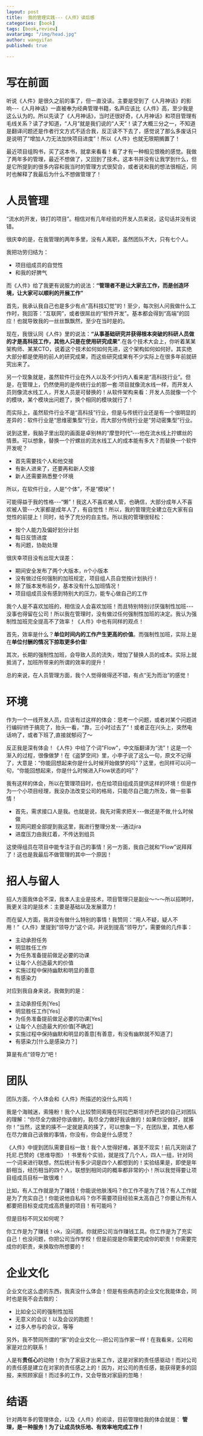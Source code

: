 ```yaml
---
layout: post
title:  我的管理实践---《人件》读后感
categories: [book]
tags: [book,review]
avatarimg: "/img/head.jpg"
author: wangyifan
published: true

---
```


# 写在前面

听说《人件》是很久之前的事了，但一直没读。主要是受到了《人月神话》的影响---《人月神话》一直被奉为经典管理书籍，名声应该比《人件》高，至少我是这么认为的。所以先读了《人月神话》，当时还很好奇，《人月神话》和项目管理有毛线关系？读了才知道，“人月”就是我们说的“人天”！读了大概三分之一，不知道是翻译问题还是作者行文方式不适合我，反正读不下去了，感觉说了那么多废话只是说明了“增加人力无法加快项目进度”！所以《人件》也就无限期搁置了！

最近项目组购书，买了这本书，就拿来看看！看了才有一种相见恨晚的感觉。我做了两年多的管理，最近不想做了，又回到了技术。这本书并没有让我学到什么，但是它所提到的很多内容和我当时的管理方式很契合，或者说和我的想法很相近，同时也解释了我最后为什么不想做管理了！

# 人员管理

“流水的开发，铁打的项目”。相信对有几年经验的开发人员来说，这句话并没有说错。

很庆幸的是，在我管理的两年多里，没有人离职，虽然团队不大，只有七个人。

我把功劳归结为：

- 项目组成员的自觉性
- 和我的好脾气

而《人件》给了我更有说服力的说法：**“管理者不是让大家去工作，而是创造环境，让大家可以顺利的开展工作”**

首先，我承认我自己也是多少有点“高科技幻觉”的！至少，每次别人问我做什么工作时，我回答：“互联网”，或者很屌丝的“软件开发”。基本都会得到“高端”的回应！也就导致我的一丝丝飘飘然，至少在当时是的。

现在，我很认同《人件》里的说法：**“从事基础研究并获得根本突破的科研人员做的才是高科技工作，其他人只是在使用研究成果”**.在各个技术大会上，你听着某某架构师、某某CTO，说着这个技术如何如何先进，这个架构如何如何好。其实绝大部分都是使用的前人的研究成果，而这些研究成果有不少实际上在很多年前就研究出来了。

另一个现象就是，虽然软件行业在外人以及不少行内人看来是“高科技行业”。但是，在管理上，仍然使用的是传统行业的那一套:项目就像流水线一样，而开发人员则像流水线工人，开发人员是可替换的！从软件架构来看：开发人员就像一个个的模块，某个模块出问题了，换个相同的模块就行了！

而实际上，虽然软件行业不是“高科技”行业，但是与传统行业还是有一个很明显的差异的：软件行业是“思维密集型”行业，而大部分传统行业是“劳动密集型”行业。

说到这里，我脑子里出现的画面是卓别林的“摩登时代”---他在流水线上拧螺丝的情景。可以想象，替换一个拧螺丝的流水线工人的成本能有多大？而替换一个软件开发呢？

- 首先需要找个人和他交接
- 有新人进来了，还要再和新人交接
- 新人还需要熟悉整个环境

所以，在软件行业，人是“个体”，不是“模块”！

可能得益于我的性格---“懒”！我这人不喜欢被人管，也确信，大部分成年人不喜欢被人管---大家都是成年人了，有自觉性！所以，我的管理完全建立在大家有自觉性的前提上！同时，给予了充分的自主性。所以我的管理很轻松：

- 按个人能力及偏好划分计划
- 每日反馈进度
- 有问题，协助处理

很庆幸项目没有出现大误差：

- 期间安全发布了两个大版本，n个小版本
- 没有做过任何强制的加班规定，项目组人员自觉按计划执行！
- 除了版本发布前夕，基本没有什么加班情况！
- 项目组成员没有感到特别大的压力，能专心做自己的工作

我个人是不喜欢加班的，相信没人会喜欢加班！而且特别特别讨厌强制性加班---没事也得留在公司！所以我在管理时，没有做过任何强制性加班的决定。我认为强制性加班完全提高不了效率！《人件》中也有同样的观点！

首先，效率是什么？**单位时间内的工作产生更高的价值**。而强制性加班，实际上是在**单位付酬的情况下掠取更多价值**!

其次，长期的强制性加班，会导致人员的流失，增加了替换人员的成本。实际上就抵消了，加班所带来的所谓的效率的提升！

总的来说，在人员管理方面，我个人觉得做得还不错，有点“无为而治”的感觉！

# 环境

作为一个一线开发人员，应该有过这样的体会：思考一个问题，或者对某个问题进行编码!终于搞完了，抬头一看，“靠，三小时过去了”！或者正在兴头上，突然电话响了，或者下班了,直接就郁闷了～

反正我是深有体会！《人件》中给了个词"Flow"，中文版翻译为“流”！这是一个渐入的过程，很像做梦！在《盗梦空间》里，小李子说了这么一句，原文不记得了，大意是：“你能回想起来你是什么时候开始做梦的吗”？这里，也同样可以问一句，“你能回想起来，你是什么时候进入Flow状态的吗”？

我有这样的体会，所以在管理项目时，也在给项目组成员提供这样的环境！但是作为一个小项目经理，我没办法改变公司的格局，只能尽自己能力所及，做一些事情！

- 首先，需求接口人是我。也就是说，我先对需求把关---做还是不做,什么时候做
- 现网问题全部提到我这里，我进行整理分发---通过jira
- 进度压力由我扛着，不传达到组员

这使得组员在项目中能专注于自己的事情！另一方面，我自己就和“Flow”说拜拜了！这也是我最后不做管理的其中一个原因！

# 招人与留人

招人方面我体会不深，我本人主业是技术，项目管理只是副业～～～所以招聘时，我更关注的是技术：主要是基础以及发展潜力！

而在留人方面，我并没有做什么特别的事情！我赞同：“用人不疑，疑人不用！”《人件》里提到“领导力”这个词，并说到提高“领导力”，需要做的几件事：

- 主动承担任务
- 明显胜任工作
- 为任务准备提前做足必要的功课
- 让每个人创造最大的价值
- 实施过程中保持幽默和明显的善意
- 有感染力

对应到我自身来说，我做到的是：

- 主动承担任务[Yes]
- 明显胜任工作[Yes]
- 为任务准备提前做足必要的功课[Yes]
- 让每个人创造最大的价值[不确定]
- 实施过程中保持幽默和明显的善意[有善意，有没有幽默就不知道了]
- 有感染力[什么是感染力？]

算是有点“领导力”吧！

# 团队

团队方面，个人体会和《人件》所描述的没什么共鸣！

我是个海贼迷，索隆粉！我个人比较赞同索隆在阿拉巴斯坦对乔巴说的自己对团队的理解：“你尽全力做好你该做的，我尽全力做好我该做的！如果你没做好，就揍你！”当然，这里的揍不一定就是真的揍了，可以想象一下，在团队里，其他人都在尽力做自己该做的事情，你没有，你会是什么感觉？

《人件》中提到团队需要目标一致！我个人觉得好难，甚至不现实！前几天刚读了托尼.巴赞的《思维导图》！书里有个实验，就是找了几个人，四人一组，针对同一个词来进行联想，然后统计有多少词是四个人都想到的！实验结果是，即使是年龄相当，经历相当的四个人，联想到相同词的概率都非常的小！所以我觉得要让项目组成员目标一致很难！

比如，有人工作就是为了赚钱！你能说他肤浅吗？你工作不是为了钱？有人工作就是为了充实自己！你能说他自私吗？你不需要项目经验来太高自己？你要让所有人都要把目标变成完成高质量的项目！有可能吗？

但是目标不同又如何呢？

你工作是为了赚钱！ok，没问题。你就把公司当作赚钱工具。你工作是为了充实自己！也没问题，你把公司当作学校！但是前提是你需要完成你的职责！你需要完成你的职责，来换取你所想要的！

# 企业文化

企业文化这么虚的东西，我真没什么体会！但是有些病态的企业文化我能体会，同时也是我不会去做的：

- 比如全公司的强制性加班
- 无意义的会议！以及会议的跑题！
- 过多人参与的会议，等等

另外，我不赞同所谓的“家”的企业文化---把公司当作家一样！在我看来，公司和家是对立的联系！

人是有**责任心**的动物！你为了家庭才出来工作，这是对家的责任感驱动！而对公司的责任感是建立在对家的责任感之上的！因为，对公司的责任感，能获得更多的回报，来照顾家庭！而过多的工作，又会导致对家庭的忽略！

# 结语

针对两年多的管理体会，以及《人件》的阅读，目前管理给我的体会就是：
**管理，是一种服务！为了让成员快乐地、有效率地完成工作！**
